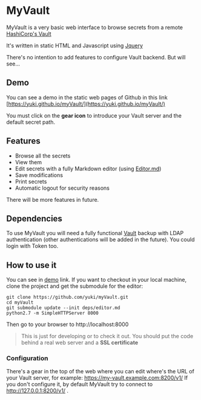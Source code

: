 
# MyVault

MyVault is a very basic web interface to browse secrets from a remote [HashiCorp's Vault](https://www.vaultproject.io/)

It's written in static HTML and Javascript using [Jquery](https://jquery.com/)

There's no intention to add features to configure Vault backend. But will see...

## Demo
You can see a demo in the static web pages of Github in this link [https://yuki.github.io/myVault/](https://yuki.github.io/myVault/)

You must click on the **gear icon** to introduce your Vault server and the default secret path.

## Features
* Browse all the secrets
* View them
* Edit secrets with a fully Markdown editor (using [Editor.md](https://github.com/pandao/editor.md))
* Save modifications
* Print secrets
* Automatic logout for security reasons

There will be more features in future.

## Dependencies
To use MyVault you will need a fully functional [Vault](https://www.vaultproject.io/) backup with LDAP authentication (other authentications will be added in the future). You could login with Token too.

## How to use it
You can see in [demo](https://yuki.github.io/myVault/) link. If you want to checkout in your local machine, clone the project and get the submodule for the editor:

```
git clone https://github.com/yuki/myVault.git
cd myVault
git submodule update --init deps/editor.md
python2.7 -m SimpleHTTPServer 8000
```

Then go to your browser to http://localhost:8000

> This is just for developing or to check it out. You should put the code behind a real web server and a **SSL certificate**

### Configuration
There's a gear in the top of the web where you can edit where's the URL of your Vault server, for example: https://my-vault.example.com:8200/v1/ If you don't configure it, by default MyVault try to connect to http://127.0.0.1:8200/v1/ .
